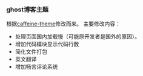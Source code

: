### ghost博客主题
根据[caffeine-theme](https://github.com/kelyvin/caffeine-theme)修改而来。
主要修改内容：
* 处理页面国内加载慢（可能原开发者是国外的原因）。
* 增加代码模块显示代码行数
* 简化文件打包
* 英文翻译
* 增加畅言评论系统


